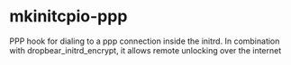 # mkinitcpio-ppp
PPP hook for dialing to a ppp connection inside the initrd. In combination with dropbear_initrd_encrypt, it allows remote unlocking over the internet
